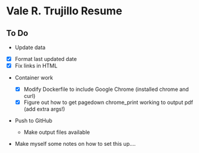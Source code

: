 # Vale R. Trujillo Resume

## To Do

- Update data

- [x] Format last updated date
- [x] Fix links in HTML

- Container work
  - [x] Modify Dockerfile to include Google Chrome (installed chrome and curl)
  - [x] Figure out how to get pagedown chrome_print working to output pdf (add extra args!)

- Push to GitHub
  - Make output files available

- Make myself some notes on how to set this up....